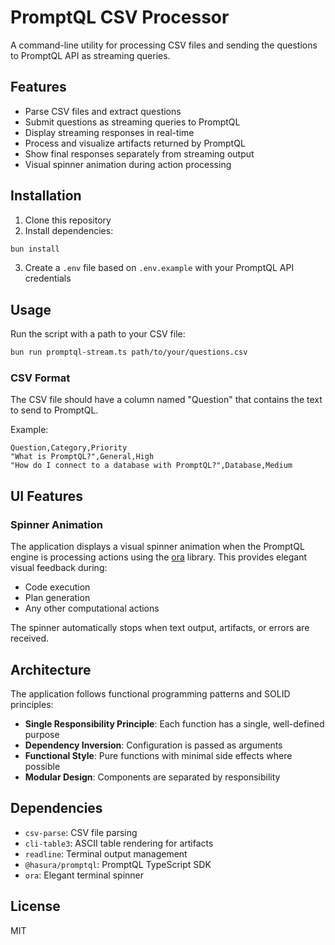 # PromptQL CSV Processor

A command-line utility for processing CSV files and sending the questions to PromptQL API as streaming queries.

## Features

- Parse CSV files and extract questions
- Submit questions as streaming queries to PromptQL
- Display streaming responses in real-time
- Process and visualize artifacts returned by PromptQL
- Show final responses separately from streaming output
- Visual spinner animation during action processing

## Installation

1. Clone this repository
2. Install dependencies:

```bash
bun install
```

3. Create a `.env` file based on `.env.example` with your PromptQL API credentials

## Usage

Run the script with a path to your CSV file:

```bash
bun run promptql-stream.ts path/to/your/questions.csv
```

### CSV Format

The CSV file should have a column named "Question" that contains the text to send to PromptQL.

Example:

```
Question,Category,Priority
"What is PromptQL?",General,High
"How do I connect to a database with PromptQL?",Database,Medium
```

## UI Features

### Spinner Animation

The application displays a visual spinner animation when the PromptQL engine is processing actions using the [ora](https://github.com/sindresorhus/ora) library. This provides elegant visual feedback during:

- Code execution
- Plan generation
- Any other computational actions

The spinner automatically stops when text output, artifacts, or errors are received.

## Architecture

The application follows functional programming patterns and SOLID principles:

- **Single Responsibility Principle**: Each function has a single, well-defined purpose
- **Dependency Inversion**: Configuration is passed as arguments
- **Functional Style**: Pure functions with minimal side effects where possible
- **Modular Design**: Components are separated by responsibility

## Dependencies

- `csv-parse`: CSV file parsing
- `cli-table3`: ASCII table rendering for artifacts
- `readline`: Terminal output management
- `@hasura/promptql`: PromptQL TypeScript SDK
- `ora`: Elegant terminal spinner

## License

MIT
